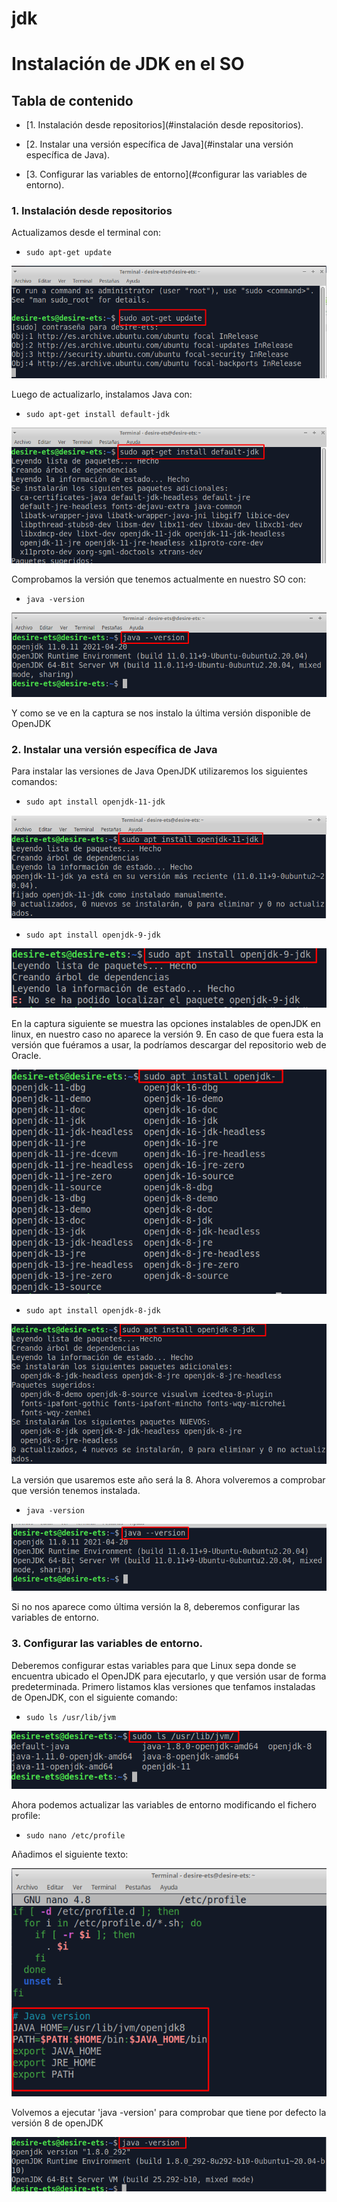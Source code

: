 # jdk

# Instalación de JDK en el SO

## Tabla de contenido

- [1. Instalación desde repositorios](#instalación desde repositorios).

- [2. Instalar una versión específica de Java](#instalar una versión específica de Java).

- [3. Configurar las variables de entorno](#configurar las variables de entorno).

### 1. Instalación desde repositorios


Actualizamos desde el terminal con:
- ```sudo apt-get update```

![](./capturas/Screenshot_2.png)

Luego de actualizarlo, instalamos Java con:
- `sudo apt-get install default-jdk`

![](./capturas/Screenshot_4.png)

Comprobamos la versión que tenemos actualmente en nuestro SO con:

- `java -version`


![](./capturas/Screenshot_5.png)

Y como se ve en la captura se nos instalo la última versión disponible de OpenJDK

### 2. Instalar una versión específica de Java

Para instalar las versiones de Java OpenJDK utilizaremos los siguientes comandos:
- `sudo apt install openjdk-11-jdk`

![](./capturas/Screenshot_6.png)

- `sudo apt install openjdk-9-jdk`

![](./capturas/Screenshot_7.png)


En la captura siguiente se muestra las opciones instalables de openJDK en linux, en nuestro caso no aparece la versión 9. En caso de que fuera esta la versión que fuéramos a usar, la podríamos descargar del repositorio web de Oracle.

![](./capturas/1.png)

- `sudo apt install openjdk-8-jdk`

![](./capturas/Screenshot_8.png)

La versión que usaremos este año será la 8. Ahora volveremos a comprobar que versión tenemos instalada.
- `java -version`

![](./capturas/Screenshot_9.png)

Si no nos aparece como última versión la 8, deberemos configurar las variables de entorno.

### 3. Configurar las variables de entorno.

Deberemos configurar estas variables para que Linux sepa donde se encuentra ubicado el OpenJDK para ejecutarlo, y que versión usar de forma predeterminada.
Primero listamos klas versiones que tenfamos instaladas de OpenJDK, con el siguiente comando:

- `sudo ls /usr/lib/jvm`

![](./capturas/2.png)

Ahora podemos actualizar las variables de entorno modificando el fichero profile:
- `sudo nano /etc/profile`

Añadimos el siguiente texto:

![](./capturas/3.png)


Volvemos a ejecutar 'java -version' para comprobar que tiene por defecto la versión 8 de openJDK

![](./capturas/4.png)
